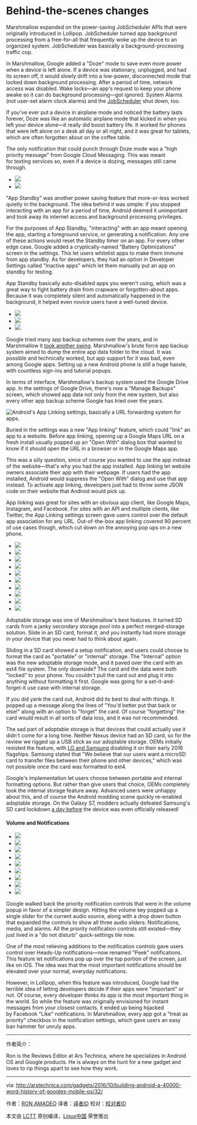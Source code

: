 # Behind-the-scenes changes

Marshmallow expanded on the power-saving JobScheduler APIs that were originally introduced in Lollipop. JobScheduler turned app background processing from a free-for-all that frequently woke up the device to an organized system. JobScheduler was basically a background-processing traffic cop.

In Marshmallow, Google added a "Doze" mode to save even more power when a device is left alone. If a device was stationary, unplugged, and had its screen off, it would slowly drift into a low-power, disconnected mode that locked down background processing. After a period of time, network access was disabled. Wake locks—an app's request to keep your phone awake so it can do background processing—got ignored. System Alarms (not user-set alarm clock alarms) and the [JobScheduler][25] shut down, too.

If you've ever put a device in airplane mode and noticed the battery lasts forever, Doze was like an automatic airplane mode that kicked in when you left your device alone—it really did boost battery life. It worked for phones that were left alone on a desk all day or all night, and it was great for tablets, which are often forgotten about on the coffee table.

The only notification that could punch through Doze mode was a "high priority message" from Google Cloud Messaging. This was meant for texting services so, even if a device is dozing, messages still came through.


*   [
     ![](https://cdn.arstechnica.net/wp-content/uploads/2015/09/inactive-apps-150x150.jpg) 
    ][1]
*   [
     ![](https://cdn.arstechnica.net/wp-content/uploads/2015/09/battery-optimizations-150x150.jpg) 
    ][2]

"App Standby" was another power saving feature that more-or-less worked quietly in the background. The idea behind it was simple: if you stopped interacting with an app for a period of time, Android deemed it unimportant and took away its internet access and background processing privileges.

For the purposes of App Standby, "interacting" with an app meant opening the app, starting a foreground service, or generating a notification. Any one of these actions would reset the Standby timer on an app. For every other edge case, Google added a cryptically-named "Battery Optimizations" screen in the settings. This let users whitelist apps to make them immune from app standby. As for developers, they had an option in Developer Settings called "Inactive apps" which let them manually put an app on standby for testing.

App Standby basically auto-disabled apps you weren't using, which was a great way to fight battery drain from crapware or forgotten-about apps. Because it was completely silent and automatically happened in the background, it helped even novice users have a well-tuned device.

*   [
     ![](https://cdn.arstechnica.net/wp-content/uploads/2015/10/autobackup-150x150.jpg) 
    ][3]
*   [
     ![](https://cdn.arstechnica.net/wp-content/uploads/2015/07/backup2-150x150.jpg) 
    ][4]
*   [
     ![](https://cdn.arstechnica.net/wp-content/uploads/2015/09/BACKUP1-150x150.jpg) 
    ][5]

Google tried many app backup schemes over the years, and in Marshmallow it [took another swing][26]. Marshmallow's brute force app backup system aimed to dump the entire app data folder to the cloud. It was possible and technically worked, but app support for it was bad, even among Google apps. Setting up a new Android phone is still a huge hassle, with countless sign-ins and tutorial popups.

In terms of interface, Marshmallow's backup system used the Google Drive app. In the settings of Google Drive, there's now a "Manage Backups" screen, which showed app data not only from the new system, but also every other app backup scheme Google has tried over the years.

 ![Android's App Linking settings, basically a URL forwarding system for apps. ](https://cdn.arstechnica.net/wp-content/uploads/2016/10/app-linkingf-980x576-980x576.jpg) 


Buried in the settings was a new "App linking" feature, which could "link" an app to a website. Before app linking, opening up a Google Maps URL on a fresh install usually popped up an "Open With" dialog box that wanted to know if it should open the URL in a browser or in the Google Maps app.

This was a silly question, since of course you wanted to use the app instead of the website—that's why you had the app installed. App linking let website owners associate their app with their webpage. If users had the app installed, Android would suppress the "Open With" dialog and use that app instead. To activate app linking, developers just had to throw some JSON code on their website that Android would pick up.

App linking was great for sites with an obvious app client, like Google Maps, Instagram, and Facebook. For sites with an API and multiple clients, like Twitter, the App Linking settings screen gave users control over the default app association for any URL. Out-of-the-box app linking covered 90 percent of use cases though, which cut down on the annoying pop ups on a new phone.


*   [
     ![](https://cdn.arstechnica.net/wp-content/uploads/2015/09/adopt1-150x150.jpg) 
    ][6]
*   [
     ![](https://cdn.arstechnica.net/wp-content/uploads/2015/09/setup-150x150.jpg) 
    ][7]
*   [
     ![](https://cdn.arstechnica.net/wp-content/uploads/2015/09/format1-150x150.jpg) 
    ][8]
*   [
     ![](https://cdn.arstechnica.net/wp-content/uploads/2015/09/move-data-150x150.jpg) 
    ][9]
*   [
     ![](https://cdn.arstechnica.net/wp-content/uploads/2015/09/downloads-150x150.jpg) 
    ][10]
*   [
     ![](https://cdn.arstechnica.net/wp-content/uploads/2015/09/removingisbad-150x150.jpg) 
    ][11]
*   [
     ![](https://cdn.arstechnica.net/wp-content/uploads/2015/09/explorer-150x150.jpg) 
    ][12]
*   [
     ![](https://cdn.arstechnica.net/wp-content/uploads/2015/09/sort-options-150x150.jpg) 
    ][13]
*   [
     ![](https://cdn.arstechnica.net/wp-content/uploads/2015/09/gridorlist-150x150.jpg) 
    ][14]
*   [
     ![](https://cdn.arstechnica.net/wp-content/uploads/2015/09/file-mange-150x150.jpg) 
    ][15]

Adoptable storage was one of Marshmallow's best features. It turned SD cards from a janky secondary storage pool into a perfect merged-storage solution. Slide in an SD card, format it, and you instantly had more storage in your device that you never had to think about again.

Sliding in a SD card showed a setup notification, and users could choose to format the card as "portable" or "internal" storage. The "Internal" option was the new adoptable storage mode, and it paved over the card with an ext4 file system. The only downside? The card and the data were both "locked" to your phone. You couldn't pull the card out and plug it into anything without formatting it first. Google was going for a set-it-and-forget-it use case with internal storage.

If you did yank the card out, Android did its best to deal with things. It popped up a message along the lines of "You'd better put that back or else!" along with an option to "forget" the card. Of course "forgetting" the card would result in all sorts of data loss, and it was not recommended.

The sad part of adoptable storage is that devices that could actually use it didn't come for a long time. Neither Nexus device had an SD card, so for the review we rigged up a USB stick as our adoptable storage. OEMs initially resisted the feature, with [LG and Samsung][27] disabling it on their early 2016 flagships. Samsung stated that "We believe that our users want a microSD card to transfer files between their phone and other devices," which was not possible once the card was formatted to ext4.

Google's implementation let users choose between portable and internal formatting options. But rather than give users that choice, OEMs completely took the internal storage feature away. Advanced users were unhappy about this, and of course the Android modding scene quickly re-enabled adoptable storage. On the Galaxy S7, modders actually defeated Samsung's SD card lockdown [a day before][28] the device was even officially released!

#### Volume and Notifications


*   [
     ![](https://cdn.arstechnica.net/wp-content/uploads/2016/10/1-2-150x150.jpg) 
    ][16]
*   [
     ![](https://cdn.arstechnica.net/wp-content/uploads/2016/10/2-4-150x150.jpg) 
    ][17]
*   [
     ![](https://cdn.arstechnica.net/wp-content/uploads/2015/09/dnd1-150x150.jpg) 
    ][18]
*   [
     ![](https://cdn.arstechnica.net/wp-content/uploads/2015/09/2015-09-13-05.13.49-150x150.png) 
    ][19]
*   [
     ![](https://cdn.arstechnica.net/wp-content/uploads/2015/09/2015-09-08-19.58.51-150x150.png) 
    ][20]
*   [
     ![](https://cdn.arstechnica.net/wp-content/uploads/2015/09/dnd11-150x150.jpg) 
    ][21]
*   [
     ![](https://cdn.arstechnica.net/wp-content/uploads/2015/09/dnd4-150x150.jpg) 
    ][22]
*   [
     ![](https://cdn.arstechnica.net/wp-content/uploads/2016/10/3-3-150x150.jpg) 
    ][23]
*   [
     ![](https://cdn.arstechnica.net/wp-content/uploads/2015/09/2015-09-08-19.23.13-150x150.png) 
    ][24]

Google walked back the priority notification controls that were in the volume popup in favor of a simpler design. Hitting the volume key popped up a single slider for the current audio source, along with a drop down button that expanded the controls to show all three audio sliders: Notifications, media, and alarms. All the priority notification controls still existed—they just lived in a "do not disturb" quick-settings tile now.

One of the most relieving additions to the notification controls gave users control over Heads-Up notifications—now renamed "Peek" notifications. This feature let notifications pop up over the top portion of the screen, just like on iOS. The idea was that the most important notifications should be elevated over your normal, everyday notifications.

However, in Lollipop, when this feature was introduced, Google had the terrible idea of letting developers decide if their apps were "important" or not. Of course, every developer thinks its app is the most important thing in the world. So while the feature was originally envisioned for instant messages from your closest contacts, it ended up being hijacked by Facebook "Like" notifications. In Marshmallow, every app got a "treat as priority" checkbox in the notification settings, which gave users an easy ban hammer for unruly apps.

--------------------------------------------------------------------------------

作者简介：

Ron is the Reviews Editor at Ars Technica, where he specializes in Android OS and Google products. He is always on the hunt for a new gadget and loves to rip things apart to see how they work.

--------------------------------------------------------------------------------

via: http://arstechnica.com/gadgets/2016/10/building-android-a-40000-word-history-of-googles-mobile-os/32/

作者：[RON AMADEO][a]
译者：[译者ID](https://github.com/译者ID)
校对：[校对者ID](https://github.com/校对者ID)

本文由 [LCTT](https://github.com/LCTT/TranslateProject) 原创编译，[Linux中国](https://linux.cn/) 荣誉推出

[a]:http://arstechnica.com/author/ronamadeo
[1]:http://arstechnica.com/gadgets/2016/10/building-android-a-40000-word-history-of-googles-mobile-os/32/#
[2]:http://arstechnica.com/gadgets/2016/10/building-android-a-40000-word-history-of-googles-mobile-os/32/#
[3]:http://arstechnica.com/gadgets/2016/10/building-android-a-40000-word-history-of-googles-mobile-os/32/#
[4]:http://arstechnica.com/gadgets/2016/10/building-android-a-40000-word-history-of-googles-mobile-os/32/#
[5]:http://arstechnica.com/gadgets/2016/10/building-android-a-40000-word-history-of-googles-mobile-os/32/#
[6]:http://arstechnica.com/gadgets/2016/10/building-android-a-40000-word-history-of-googles-mobile-os/32/#
[7]:http://arstechnica.com/gadgets/2016/10/building-android-a-40000-word-history-of-googles-mobile-os/32/#
[8]:http://arstechnica.com/gadgets/2016/10/building-android-a-40000-word-history-of-googles-mobile-os/32/#
[9]:http://arstechnica.com/gadgets/2016/10/building-android-a-40000-word-history-of-googles-mobile-os/32/#
[10]:http://arstechnica.com/gadgets/2016/10/building-android-a-40000-word-history-of-googles-mobile-os/32/#
[11]:http://arstechnica.com/gadgets/2016/10/building-android-a-40000-word-history-of-googles-mobile-os/32/#
[12]:http://arstechnica.com/gadgets/2016/10/building-android-a-40000-word-history-of-googles-mobile-os/32/#
[13]:http://arstechnica.com/gadgets/2016/10/building-android-a-40000-word-history-of-googles-mobile-os/32/#
[14]:http://arstechnica.com/gadgets/2016/10/building-android-a-40000-word-history-of-googles-mobile-os/32/#
[15]:http://arstechnica.com/gadgets/2016/10/building-android-a-40000-word-history-of-googles-mobile-os/32/#
[16]:http://arstechnica.com/gadgets/2016/10/building-android-a-40000-word-history-of-googles-mobile-os/32/#
[17]:http://arstechnica.com/gadgets/2016/10/building-android-a-40000-word-history-of-googles-mobile-os/32/#
[18]:http://arstechnica.com/gadgets/2016/10/building-android-a-40000-word-history-of-googles-mobile-os/32/#
[19]:http://arstechnica.com/gadgets/2016/10/building-android-a-40000-word-history-of-googles-mobile-os/32/#
[20]:http://arstechnica.com/gadgets/2016/10/building-android-a-40000-word-history-of-googles-mobile-os/32/#
[21]:http://arstechnica.com/gadgets/2016/10/building-android-a-40000-word-history-of-googles-mobile-os/32/#
[22]:http://arstechnica.com/gadgets/2016/10/building-android-a-40000-word-history-of-googles-mobile-os/32/#
[23]:http://arstechnica.com/gadgets/2016/10/building-android-a-40000-word-history-of-googles-mobile-os/32/#
[24]:http://arstechnica.com/gadgets/2016/10/building-android-a-40000-word-history-of-googles-mobile-os/32/#
[25]:http://arstechnica.com/gadgets/2014/11/android-5-0-lollipop-thoroughly-reviewed/6/#h2
[26]:http://arstechnica.com/gadgets/2015/10/android-6-0-marshmallow-thoroughly-reviewed/6/#h2
[27]:http://arstechnica.com/gadgets/2016/02/the-lg-g5-and-galaxy-s7-wont-support-android-6-0s-adoptable-storage/
[28]:http://www.androidpolice.com/2016/03/10/modaco-manages-to-get-adoptable-sd-card-storage-working-on-the-galaxy-s7-and-galaxy-s7-edge-no-root-required/
